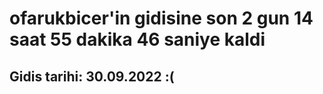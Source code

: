 # ofarukbicer'in gidisine son 2 gun 14 saat 55 dakika 46 saniye kaldi

## Gidis tarihi: 30.09.2022 :(
